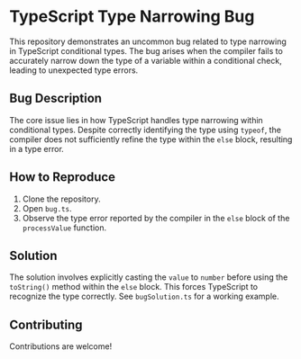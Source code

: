 # TypeScript Type Narrowing Bug
This repository demonstrates an uncommon bug related to type narrowing in TypeScript conditional types. The bug arises when the compiler fails to accurately narrow down the type of a variable within a conditional check, leading to unexpected type errors.

## Bug Description
The core issue lies in how TypeScript handles type narrowing within conditional types.  Despite correctly identifying the type using `typeof`, the compiler does not sufficiently refine the type within the `else` block, resulting in a type error.

## How to Reproduce
1. Clone the repository.
2. Open `bug.ts`.
3. Observe the type error reported by the compiler in the `else` block of the `processValue` function.

## Solution
The solution involves explicitly casting the `value` to `number` before using the `toString()` method within the `else` block. This forces TypeScript to recognize the type correctly.  See `bugSolution.ts` for a working example.

## Contributing
Contributions are welcome!